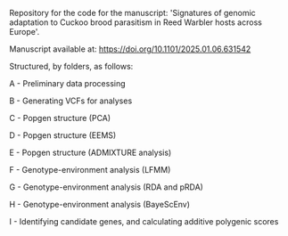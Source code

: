 Repository for the code for the manuscript: 'Signatures of genomic adaptation to Cuckoo brood parasitism in Reed Warbler hosts across Europe'.

Manuscript available at: https://doi.org/10.1101/2025.01.06.631542

Structured, by folders, as follows:

A - Preliminary data processing

B - Generating VCFs for analyses

C - Popgen structure (PCA)

D - Popgen structure (EEMS)

E - Popgen structure (ADMIXTURE analysis)

F - Genotype-environment analysis (LFMM)

G - Genotype-environment analysis (RDA and pRDA)

H - Genotype-environment analysis (BayeScEnv)

I - Identifying candidate genes, and calculating additive polygenic scores
